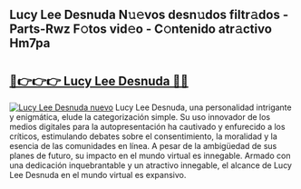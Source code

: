 ## Lucy Lee Desnuda N𝚞𝚎vos desn𝚞dos filtr𝚊dos - Parts-Rwz F𝚘tos vid𝚎o - C𝚘ntenido atr𝚊ctivo Hm7pa

# <h2><a href="http://mb7yxwa.tromn.icu/?c=Lucy+Lee+Desnuda">🔗👉👉👉 Lucy Lee Desnuda 🔗🔗</a></h2>

[![Lucy Lee Desnuda nuevo](https://i.imgur.com/pEAQMta.gif)](http://mb7yxwa.tromn.icu/?c=Lucy+Lee+Desnuda)
Lucy Lee Desnuda, una personalidad intrigante y enigmática, elude la categorización simple. Su uso innovador de los medios digitales para la autopresentación ha cautivado y enfurecido a los críticos, estimulando debates sobre el consentimiento, la moralidad y la esencia de las comunidades en línea. A pesar de la ambigüedad de sus planes de futuro, su impacto en el mundo virtual es innegable. Armado con una dedicación inquebrantable y un atractivo innegable, el alcance de Lucy Lee Desnuda en el mundo virtual es expansivo.
